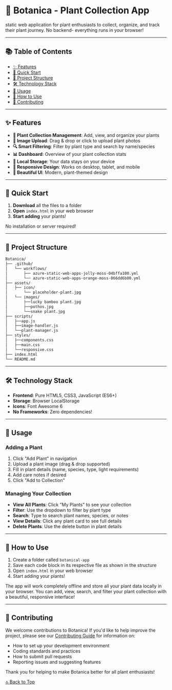 # 🌿 Botanica -  Plant Collection App

static web application for plant enthusiasts to collect, organize, and track their plant journey. No backend- everything runs in your browser!


---


## 📚 Table of Contents

- [✨ Features](#-features)
- [🚀 Quick Start](#-quick-start)
- [📁 Project Structure](#-project-structure)
- [🛠️ Technology Stack](#️-technology-stack)
- [🌟 Usage](#-usage)
- [🎯 How to Use](#-how-to-use)
- [🤝 Contributing](#-contributing)

---
## ✨ Features

- **🌱 Plant Collection Management**: Add, view, and organize your plants
- **📸 Image Upload**: Drag & drop or click to upload plant photos
- **🔍 Smart Filtering**: Filter by plant type and search by name/species
- **📊 Dashboard**: Overview of your plant collection stats
- **💾 Local Storage**: Your data stays on your device
- **📱 Responsive Design**: Works on desktop, tablet, and mobile
- **🎨 Beautiful UI**: Modern, plant-themed design

---

## 🚀 Quick Start

1. **Download** all the files to a folder
2. **Open** `index.html` in your web browser
3. **Start adding** your plants!

No installation or server required!

---


## 📁 Project Structure
```bash
Botanica/
├── .github/
│   └── workflows/
│       ├── azure-static-web-apps-jolly-moss-04bffa100.yml
│       └── azure-static-web-apps-orange-moss-066dd6b00.yml
├── assets/
│   ├── icon/
│       └── placeholder-plant.jpg
│   └── images/
│       ├──lucky bamboo plant.jpg
│       ├──pothos.jpg
│       └──snake plant.jpg
├── scripts/
│   ├──app.js
│   ├──image-handler.js
│   └──plant-manager.js
├── styles/
│   ├──components.css
│   ├──main.css
│   └──responsive.css
├── index.html
└── README.md
```
---

## 🛠️ Technology Stack

- **Frontend**: Pure HTML5, CSS3, JavaScript (ES6+)
- **Storage**: Browser LocalStorage
- **Icons**: Font Awesome 6
- **No Frameworks**: Zero dependencies!

---


## 🌟 Usage

### Adding a Plant
1. Click "Add Plant" in navigation
2. Upload a plant image (drag & drop supported)
3. Fill in plant details (name, species, type, light requirements)
4. Add care notes if desired
5. Click "Add to Collection"

### Managing Your Collection
- **View All Plants**: Click "My Plants" to see your collection
- **Filter**: Use the dropdown to filter by plant type
- **Search**: Type to search plant names, species, or notes
- **View Details**: Click any plant card to see full details
- **Delete Plants**: Use the delete button in plant details

---

## 🎯 How to Use

1. Create a folder called `botanical-app`
2. Save each code block in its respective file as shown in the structure
3. Open `index.html` in your web browser
4. Start adding your plants!

The app will work completely offline and store all your plant data locally in your browser. You can add, view, search, and filter your plant collection with a beautiful, responsive interface!

---

## 🤝 Contributing

We welcome contributions to Botanica! If you'd like to help improve the project, please see our [Contributing Guide](CONTRIBUTING.md) for information on:

- How to set up your development environment
- Coding standards and practices
- How to submit pull requests
- Reporting issues and suggesting features

Thank you for helping to make Botanica better for all plant enthusiasts!

[🔝 Back to Top](#-botanica----plant-collection-app)